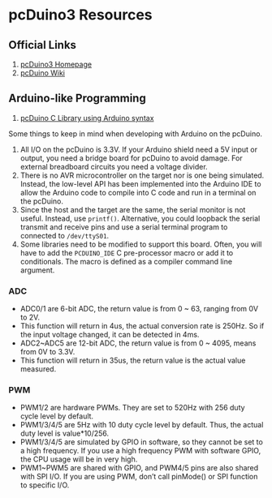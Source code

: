# pcDuino3 Resources

## Official Links

1. [pcDuino3 Homepage](http://www.pcduino.com/pcduino-v3/)
1. [pcDuino Wiki](http://www.pcduino.com/wiki/index.php?title=Book)

## Arduino-like Programming

1. [pcDuino C Library using Arduino syntax](https://github.com/pcduino/c_environment)

Some things to keep in mind when developing with Arduino on the pcDuino.


1. All I/O on the pcDuino is 3.3V. If your Arduino shield need a 5V input or output, you need a bridge board for pcDuino to avoid damage. For external breadboard circuits you need a voltage divider.
1. There is no AVR microcontroller on the target nor is one being simulated. Instead, the low-level API has been implemented into the Arduino IDE to allow the Arduino code to compile into C code and run in a terminal on the pcDuino.
1. Since the host and the target are the same, the serial monitor is not useful. Instead, use `printf()`. Alternative, you could loopback the serial transmit and receive pins and use a serial terminal program to connected to `/dev/ttyS01`.
1. Some libraries need to be modified to support this board. Often, you will have to add the `PCDUINO_IDE` C pre-processor macro or add it to conditionals. The macro is defined as a compiler command line argument.

### ADC

* ADC0/1 are 6-bit ADC, the return value is from 0 ~ 63, ranging from 0V to 2V.
 * This function will return in 4us, the actual conversion rate is 250Hz. So if the input voltage changed, it can be detected in 4ms.
* ADC2~ADC5 are 12-bit ADC, the return value is from 0 ~ 4095, means from 0V to 3.3V.
 * This function will return in 35us, the return value is the actual value measured.

### PWM

* PWM1/2 are hardware PWMs. They are set to 520Hz with 256 duty cycle level by default. 
* PWM1/3/4/5 are 5Hz with 10 duty cycle level by default. Thus, the actual duty level is value*10/256. 
 * PWM1/3/4/5 are simulated by GPIO in software, so they cannot be set to a high frequency. If you use a high frequency PWM with software GPIO, the CPU usage will be in very high.
* PWM1~PWM5 are shared with GPIO, and PWM4/5 pins are also shared with SPI I/O. If you are using PWM, don’t call pinMode() or SPI function to specific I/O.


